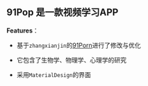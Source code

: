## 91Pop 是一款视频学习APP

**Features**：

- 基于`zhangxianjin`的[91Porn](https://github.com/zhaoxianjin/91porn)进行了修改与优化

- 它包含了生物学、物理学、心理学的研究

- 采用`MaterialDesign`的界面

  ​